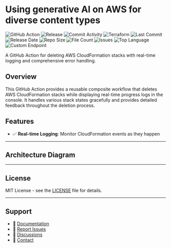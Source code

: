 # Using generative AI on AWS for diverse content types

![GitHub Action](https://img.shields.io/badge/GitHub-Action-blue?logo=github)&nbsp;![Release](https://github.com/subhamay-bhattacharyya/0810-gen-ai-tf/actions/workflows/release.yaml/badge.svg)&nbsp;![Commit Activity](https://img.shields.io/github/commit-activity/t/subhamay-bhattacharyya/0810-gen-ai-tf)&nbsp;![Terraform](https://img.shields.io/badge/AWS-Terraform-orange?logo=amazonaws)&nbsp;![Last Commit](https://img.shields.io/github/last-commit/subhamay-bhattacharyya/0810-gen-ai-tf)&nbsp;![Release Date](https://img.shields.io/github/release-date/subhamay-bhattacharyya/0810-gen-ai-tf)&nbsp;![Repo Size](https://img.shields.io/github/repo-size/subhamay-bhattacharyya/0810-gen-ai-tf)&nbsp;![File Count](https://img.shields.io/github/directory-file-count/subhamay-bhattacharyya/0810-gen-ai-tf)&nbsp;![Issues](https://img.shields.io/github/issues/subhamay-bhattacharyya/0810-gen-ai-tf)&nbsp;![Top Language](https://img.shields.io/github/languages/top/subhamay-bhattacharyya/0810-gen-ai-tf)&nbsp;![Custom Endpoint](https://img.shields.io/endpoint?url=https://gist.githubusercontent.com/bsubhamay/5f6a775a749a18058c447d4750e54b86/raw/0810-gen-ai-tf.json?)


A GitHub Action for deleting AWS CloudFormation stacks with real-time logging and comprehensive error handling.

## Overview

This GitHub Action provides a reusable composite workflow that deletes AWS CloudFormation stacks while displaying real-time progress logs in the console. It handles various stack states gracefully and provides detailed feedback throughout the deletion process.

## Features

- ✅ **Real-time Logging**: Monitor CloudFormation events as they happen

---

## Architecture Diagram


---

## License

MIT License - see the [LICENSE](LICENSE) file for details.

---

## Support

- 📖 [Documentation](https://github.com/subhamay-bhattacharyya/0810-gen-ai-tf/wiki)
- 🐛 [Report Issues](https://github.com/subhamay-bhattacharyya/0810-gen-ai-tf/issues)
- 💬 [Discussions](https://github.com/subhamay-bhattacharyya/0810-gen-ai-tf/discussions)
- 📧 [Contact](mailto:support@subhamay.aws@gmail.com)